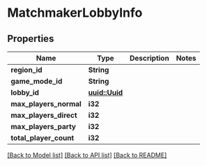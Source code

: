 # MatchmakerLobbyInfo

## Properties

Name | Type | Description | Notes
------------ | ------------- | ------------- | -------------
**region_id** | **String** |  | 
**game_mode_id** | **String** |  | 
**lobby_id** | [**uuid::Uuid**](uuid::Uuid.md) |  | 
**max_players_normal** | **i32** |  | 
**max_players_direct** | **i32** |  | 
**max_players_party** | **i32** |  | 
**total_player_count** | **i32** |  | 

[[Back to Model list]](../README.md#documentation-for-models) [[Back to API list]](../README.md#documentation-for-api-endpoints) [[Back to README]](../README.md)


